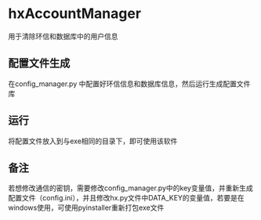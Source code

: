 # hxAccountManager
用于清除环信和数据库中的用户信息

## 配置文件生成

在config_manager.py 中配置好环信信息和数据库信息，然后运行生成配置文件库


## 运行
将配置文件放入到与exe相同的目录下，即可使用该软件

## 备注
若想修改通信的密钥，需要修改config_manager.py中的key变量值，并重新生成配置文件（config.ini），并且修改hx.py文件中DATA_KEY的变量值，若要是在windows使用，可使用pyinstaller重新打包exe文件
